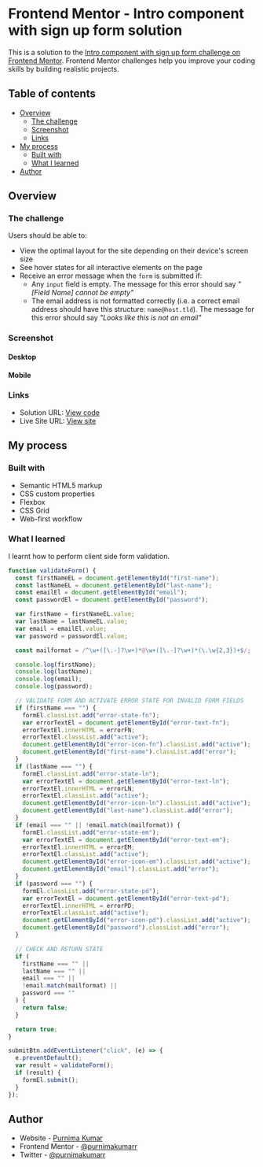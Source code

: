 # Frontend Mentor - Intro component with sign up form solution

This is a solution to the [Intro component with sign up form challenge on Frontend Mentor](https://www.frontendmentor.io/challenges/intro-component-with-signup-form-5cf91bd49edda32581d28fd1). Frontend Mentor challenges help you improve your coding skills by building realistic projects.

## Table of contents

- [Overview](#overview)
  - [The challenge](#the-challenge)
  - [Screenshot](#screenshot)
  - [Links](#links)
- [My process](#my-process)
  - [Built with](#built-with)
  - [What I learned](#what-i-learned)
- [Author](#author)

## Overview

### The challenge

Users should be able to:

- View the optimal layout for the site depending on their device's screen size
- See hover states for all interactive elements on the page
- Receive an error message when the `form` is submitted if:
  - Any `input` field is empty. The message for this error should say _"[Field Name] cannot be empty"_
  - The email address is not formatted correctly (i.e. a correct email address should have this structure: `name@host.tld`). The message for this error should say _"Looks like this is not an email"_

### Screenshot

#### Desktop

#### Mobile

### Links

- Solution URL: [View code](https://github.com/purnimakumarr/frontendmentor/tree/main/intro-component-with-sign-up-form)
- Live Site URL: [View site](https://purnimakumarr.github.io/frontendmentor/intro-component-with-sign-up-form)

## My process

### Built with

- Semantic HTML5 markup
- CSS custom properties
- Flexbox
- CSS Grid
- Web-first workflow

### What I learned

I learnt how to perform client side form validation.

```js
function validateForm() {
  const firstNameEL = document.getElementById("first-name");
  const lastNameEL = document.getElementById("last-name");
  const emailEl = document.getElementById("email");
  const passwordEl = document.getElementById("password");

  var firstName = firstNameEL.value;
  var lastName = lastNameEL.value;
  var email = emailEl.value;
  var password = passwordEl.value;

  const mailformat = /^\w+([\.-]?\w+)*@\w+([\.-]?\w+)*(\.\w{2,3})+$/;

  console.log(firstName);
  console.log(lastName);
  console.log(email);
  console.log(password);

  // VALIDATE FORM AND ACTIVATE ERROR STATE FOR INVALID FORM FIELDS
  if (firstName === "") {
    formEl.classList.add("error-state-fn");
    var errorTextEl = document.getElementById("error-text-fn");
    errorTextEl.innerHTML = errorFN;
    errorTextEl.classList.add("active");
    document.getElementById("error-icon-fn").classList.add("active");
    document.getElementById("first-name").classList.add("error");
  }
  if (lastName === "") {
    formEl.classList.add("error-state-ln");
    var errorTextEl = document.getElementById("error-text-ln");
    errorTextEl.innerHTML = errorLN;
    errorTextEl.classList.add("active");
    document.getElementById("error-icon-ln").classList.add("active");
    document.getElementById("last-name").classList.add("error");
  }
  if (email === "" || !email.match(mailformat)) {
    formEl.classList.add("error-state-em");
    var errorTextEl = document.getElementById("error-text-em");
    errorTextEl.innerHTML = errorEM;
    errorTextEl.classList.add("active");
    document.getElementById("error-icon-em").classList.add("active");
    document.getElementById("email").classList.add("error");
  }
  if (password === "") {
    formEl.classList.add("error-state-pd");
    var errorTextEl = document.getElementById("error-text-pd");
    errorTextEl.innerHTML = errorPD;
    errorTextEl.classList.add("active");
    document.getElementById("error-icon-pd").classList.add("active");
    document.getElementById("password").classList.add("error");
  }

  // CHECK AND RETURN STATE
  if (
    firstName === "" ||
    lastName === "" ||
    email === "" ||
    !email.match(mailformat) ||
    password === ""
  ) {
    return false;
  }

  return true;
}

submitBtn.addEventListener("click", (e) => {
  e.preventDefault();
  var result = validateForm();
  if (result) {
    formEl.submit();
  }
});
```

## Author

- Website - [Purnima Kumar](https://purnimakumarr.github.io/)
- Frontend Mentor - [@purnimakumarr](https://www.frontendmentor.io/profile/purnimakumarr)
- Twitter - [@purnimakumarr](https://www.twitter.com/purnimakumarr)
